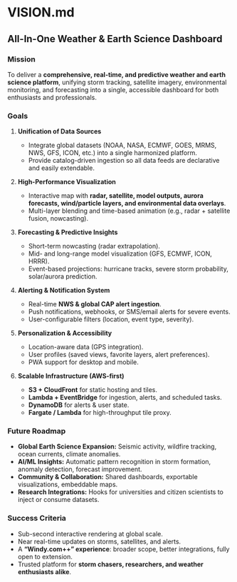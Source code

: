 # VISION.md  
## All-In-One Weather & Earth Science Dashboard  

### Mission  
To deliver a **comprehensive, real-time, and predictive weather and earth science platform**, unifying storm tracking, satellite imagery, environmental monitoring, and forecasting into a single, accessible dashboard for both enthusiasts and professionals.  

### Goals  
1. **Unification of Data Sources**  
   - Integrate global datasets (NOAA, NASA, ECMWF, GOES, MRMS, NWS, GFS, ICON, etc.) into a single harmonized platform.  
   - Provide catalog-driven ingestion so all data feeds are declarative and easily extendable.  

2. **High-Performance Visualization**  
   - Interactive map with **radar, satellite, model outputs, aurora forecasts, wind/particle layers, and environmental data overlays**.  
   - Multi-layer blending and time-based animation (e.g., radar + satellite fusion, nowcasting).  

3. **Forecasting & Predictive Insights**  
   - Short-term nowcasting (radar extrapolation).  
   - Mid- and long-range model visualization (GFS, ECMWF, ICON, HRRR).  
   - Event-based projections: hurricane tracks, severe storm probability, solar/aurora prediction.  

4. **Alerting & Notification System**  
   - Real-time **NWS & global CAP alert ingestion**.  
   - Push notifications, webhooks, or SMS/email alerts for severe events.  
   - User-configurable filters (location, event type, severity).  

5. **Personalization & Accessibility**  
   - Location-aware data (GPS integration).  
   - User profiles (saved views, favorite layers, alert preferences).  
   - PWA support for desktop and mobile.  

6. **Scalable Infrastructure (AWS-first)**  
   - **S3 + CloudFront** for static hosting and tiles.  
   - **Lambda + EventBridge** for ingestion, alerts, and scheduled tasks.  
   - **DynamoDB** for alerts & user state.  
   - **Fargate / Lambda** for high-throughput tile proxy.  

### Future Roadmap  
- **Global Earth Science Expansion:** Seismic activity, wildfire tracking, ocean currents, climate anomalies.  
- **AI/ML Insights:** Automatic pattern recognition in storm formation, anomaly detection, forecast improvement.  
- **Community & Collaboration:** Shared dashboards, exportable visualizations, embeddable maps.  
- **Research Integrations:** Hooks for universities and citizen scientists to inject or consume datasets.  

### Success Criteria  
- Sub-second interactive rendering at global scale.  
- Near real-time updates on storms, satellites, and alerts.  
- A **“Windy.com++” experience**: broader scope, better integrations, fully open to extension.  
- Trusted platform for **storm chasers, researchers, and weather enthusiasts alike**.  
